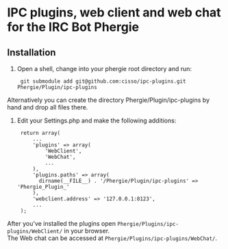 # IPC plugins, web client and web chat for the IRC Bot Phergie

## Installation

1. Open a shell, change into your phergie root directory and run:  

        git submodule add git@github.com:cisso/ipc-plugins.git Phergie/Plugin/ipc-plugins
Alternatively you can create the directory Phergie/Plugin/ipc-plugins by hand and drop all files there.

1. Edit your Settings.php and make the following additions:

        return array(
            ...
            'plugins' => array(
                'WebClient',
                'WebChat',
                ...
            ),
            'plugins.paths' => array(
              dirname(__FILE__) . '/Phergie/Plugin/ipc-plugins' => 'Phergie_Plugin_'
            ),
            'webclient.address' => '127.0.0.1:8123',
            ...
        );

After you've installed the plugins open `Phergie/Plugins/ipc-plugins/WebClient/` in your browser.  
The Web chat can be accessed at `Phergie/Plugins/ipc-plugins/WebChat/`.